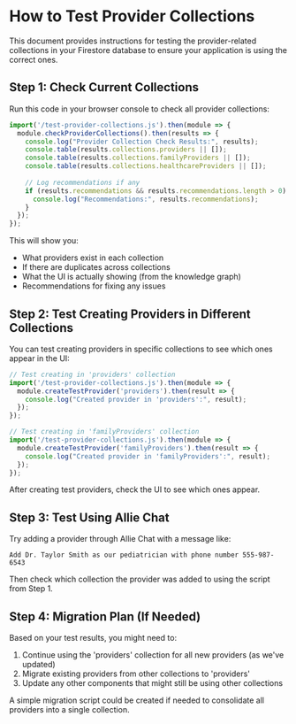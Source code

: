 # How to Test Provider Collections

This document provides instructions for testing the provider-related collections in your Firestore database to ensure your application is using the correct ones.

## Step 1: Check Current Collections

Run this code in your browser console to check all provider collections:

```javascript
import('/test-provider-collections.js').then(module => {
  module.checkProviderCollections().then(results => {
    console.log("Provider Collection Check Results:", results);
    console.table(results.collections.providers || []);
    console.table(results.collections.familyProviders || []);
    console.table(results.collections.healthcareProviders || []);
    
    // Log recommendations if any
    if (results.recommendations && results.recommendations.length > 0) {
      console.log("Recommendations:", results.recommendations);
    }
  });
});
```

This will show you:
- What providers exist in each collection
- If there are duplicates across collections
- What the UI is actually showing (from the knowledge graph)
- Recommendations for fixing any issues

## Step 2: Test Creating Providers in Different Collections

You can test creating providers in specific collections to see which ones appear in the UI:

```javascript
// Test creating in 'providers' collection
import('/test-provider-collections.js').then(module => {
  module.createTestProvider('providers').then(result => {
    console.log("Created provider in 'providers':", result);
  });
});

// Test creating in 'familyProviders' collection
import('/test-provider-collections.js').then(module => {
  module.createTestProvider('familyProviders').then(result => {
    console.log("Created provider in 'familyProviders':", result);
  });
});
```

After creating test providers, check the UI to see which ones appear.

## Step 3: Test Using Allie Chat

Try adding a provider through Allie Chat with a message like:
```
Add Dr. Taylor Smith as our pediatrician with phone number 555-987-6543
```

Then check which collection the provider was added to using the script from Step 1.

## Step 4: Migration Plan (If Needed)

Based on your test results, you might need to:

1. Continue using the 'providers' collection for all new providers (as we've updated)
2. Migrate existing providers from other collections to 'providers'
3. Update any other components that might still be using other collections

A simple migration script could be created if needed to consolidate all providers into a single collection.